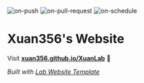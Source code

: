 
  ![on-push](../../actions/workflows/on-push.yaml/badge.svg)
  ![on-pull-request](../../actions/workflows/on-pull-request.yaml/badge.svg)
  ![on-schedule](../../actions/workflows/on-schedule.yaml/badge.svg)

  # Xuan356's Website

  Visit **[xuan356.github.io/XuanLab](https://xuan356.github.io/XuanLab)** 🚀

  _Built with [Lab Website Template](https://greene-lab.gitbook.io/lab-website-template-docs)_
